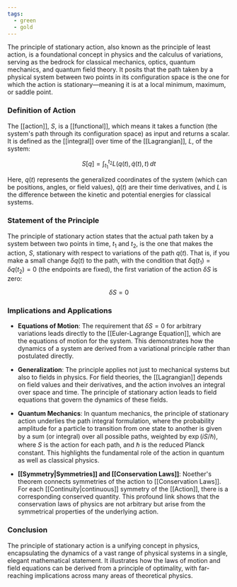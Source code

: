 ```yaml
---
tags:
  - green
  - gold
---
```


The principle of stationary action, also known as the principle of least action, is a foundational concept in physics and the calculus of variations, serving as the bedrock for classical mechanics, optics, quantum mechanics, and quantum field theory. It posits that the path taken by a physical system between two points in its configuration space is the one for which the action is stationary—meaning it is at a local minimum, maximum, or saddle point.

### Definition of Action

The [[action]], $S$, is a [[functional]], which means it takes a function (the system's path through its configuration space) as input and returns a scalar. It is defined as the [[integral]] over time of the [[Lagrangian]], $L$, of the system:

$$
S[q] = \int_{t_1}^{t_2} L(q(t), \dot{q}(t), t) \, dt
$$

Here, $q(t)$ represents the generalized coordinates of the system (which can be positions, angles, or field values), $\dot{q}(t)$ are their time derivatives, and $L$ is the difference between the kinetic and potential energies for classical systems.

### Statement of the Principle

The principle of stationary action states that the actual path taken by a system between two points in time, $t_1$ and $t_2$, is the one that makes the action, $S$, stationary with respect to variations of the path $q(t)$. That is, if you make a small change $\delta q(t)$ to the path, with the condition that $\delta q(t_1) = \delta q(t_2) = 0$ (the endpoints are fixed), the first variation of the action $\delta S$ is zero:

$$
\delta S = 0
$$

### Implications and Applications

- **Equations of Motion**: The requirement that $\delta S = 0$ for arbitrary variations leads directly to the [[Euler-Lagrange Equation]], which are the equations of motion for the system. This demonstrates how the dynamics of a system are derived from a variational principle rather than postulated directly.
  
- **Generalization**: The principle applies not just to mechanical systems but also to fields in physics. For field theories, the [[Lagrangian]] depends on field values and their derivatives, and the action involves an integral over space and time. The principle of stationary action leads to field equations that govern the dynamics of these fields.

- **Quantum Mechanics**: In quantum mechanics, the principle of stationary action underlies the path integral formulation, where the probability amplitude for a particle to transition from one state to another is given by a sum (or integral) over all possible paths, weighted by $\exp(iS/\hbar)$, where $S$ is the action for each path, and $\hbar$ is the reduced Planck constant. This highlights the fundamental role of the action in quantum as well as classical physics.

- **[[Symmetry|Symmetries]] and [[Conservation Laws]]**: Noether's theorem connects symmetries of the action to [[Conservation Laws]]. For each [[Continuity|continuous]] symmetry of the [[Action]], there is a corresponding conserved quantity. This profound link shows that the conservation laws of physics are not arbitrary but arise from the symmetrical properties of the underlying action.

### Conclusion

The principle of stationary action is a unifying concept in physics, encapsulating the dynamics of a vast range of physical systems in a single, elegant mathematical statement. It illustrates how the laws of motion and field equations can be derived from a principle of optimality, with far-reaching implications across many areas of theoretical physics.